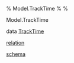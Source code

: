 % Model.TrackTime
% 
% 

Model.TrackTime

data [TrackTime](Model-TrackTime.html#t:TrackTime)

[relation](Model-TrackTime.html#v:relation)

[schema](Model-TrackTime.html#v:schema)
